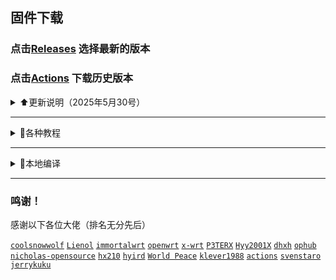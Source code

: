 ## 固件下载
### 点击[Releases](https://github.com/ZiPenOk/build-actions/releases) 选择最新的版本
### 点击[Actions](https://github.com/ZiPenOk/build-actions/actions) 下载历史版本

<details>
<summary>⬆️更新说明（2025年5月30号）</summary>

 

 ---
 <br>
  2025年5月30号
 <br><br>

 1、修复[223](https://github.com/281677160/build-actions/issues/223)变量拼写错误的问题
 

 ---
 <br>
  2025年5月29号
 <br><br>

 1、现在开始，远程更新的固件，每次发布之前都会检查对应的tag，比如x86的是[Update-x86]，发现要发布的同类型固件，就会先删除旧的，保留一个，再发布新的，这样就不会造成积累过多
 

 ---
 <br>
  2025年5月25号
 <br><br>

 1、更换 [清理releases和workflows]  《[新的设置方法在这里](https://github.com/danshui-git/delete-releases-workflows)》


 ---
 <br>
  2025年5月24号
 <br><br>

 1、修复[释放Ubuntu磁盘空间]运行时候有报错的问题，以前用的是《[endersonmenezes](https://github.com/endersonmenezes/free-disk-space)》这个作者的源码，我拉取过来修复了一点点东西，修复过后比以前多2~3G空间吧


 ---
 <br>
  2025年5月19号
 <br><br>

 1、修复了一些小问题，增加删除缓存功能，如果编译的时候出现奇怪的错误，一般都是【ERROR: target/linux failed to build.】这样的，或者就是缓存弄的，把缓存的[√]去掉，再编译，就会先清理缓存，在编译的时候再次缓存，如果你一直去掉[√]编译，就等于一直不使用缓存


 ---
 <br>
  2025年5月11号
 <br><br>

 1、Lienol源码那里删除了几个低版本的luci分支，我在脚本当中也删除了对官方的低版本luci编译，还有删除了天灵的低版本luci的，实在是passwall和ssr-plus更新太快了，4月24号成修复不能编译NaiveProxy问题，现在又不能编译了，如果你们不需要编译这些，你们可以自己加回去编译的


 ---
 <br>
  2025年4月24号
 <br><br>

 1、修复了23.05以下不能编译的NaiveProxy问题


 ---
 <br>
  2025年4月23号
 <br><br>

 1、把脚本重新整理了一遍，23.05或者以下的版本编译passwall和ssr-plus都强制使用shadowsocks-libev编译了，使用Shadowsocks_Rust因为passwall更新太快，源码跟不上会导致编译失败，23.05以下版本强制去掉NaiveProxy
 
 2、diy-part.sh文件内容有小修改，别直接复制
 
 3、不想用这个仓库编译的话，可以使用 https://github.com/281677160/actions-openwrt 此仓库，原汁原味，啥都没修改过的


 ---
 <br>
  2025年3月30号
 <br><br>

 1、去除选择服务器CPU编译的操作，测试了一下，现在可以看到的CPU基本都全是AMD的一个型号了，如果使用了选择服务器CPU编译的话，会一直循环寻找CPU当中，不会进行编译了


 ---
<br>
  2025年3月26号
 <br><br>

 1、将《[padavanonly](https://github.com/padavanonly/immortalwrt-mt798x-24.10)》和《[hanwckf](https://github.com/hanwckf/immortalwrt-mt798x)》的仓库整合成Mt798x的了
 
 2、选择hanwckf-21.02分支编译是[hanwckf](https://github.com/hanwckf/immortalwrt-mt798x)作者仓库的openwrt-21.02分支，选择其他分支编译的是[padavanonly](https://github.com/padavanonly/immortalwrt-mt798x-24.10)作者的仓库，均为mtk闭源网卡驱动
 
 3、openwrt-23.05和hanwckf-21.02的【mt7981和mt7986】可以编译机型文件均拉取于[padavanonly](https://github.com/padavanonly/immortalwrt-mt798x-24.10)作者仓库的2410分支，也就是说【mt7981和mt7986】类的机型都同时同步与[padavanonly](https://github.com/padavanonly/immortalwrt-mt798x-24.10)作者的2410分支.

 ---
 <br>
  2025年3月25号
 <br><br>

 1、修复个别源码开启 export Enable_IPV6_function="1" 选项编译错误，个别源码编译选择ipv6会缺依赖造成编译错误
 
 2、修复个别源码开启 export Enable_IPV4_function="1"  选项编译错误，个别源码是不能完整清除IPV6来编译的，会造成编译错误
 
 3、修复低版本源码编译出现 WARNING: Makefile 'package/feeds/danshui/v2raya/Makefile' has a dependency on 'kmod-nft-tproxy', which does not exist 错误

 ---
<br>
  2025年3月21号
 <br><br>

 修复脚本长期没更新导致的各种问题，增加 https://github.com/padavanonly/immortalwrt-mt798x-24.10 此仓库源码

 ---
<br>
  2024年1月14号
 <br><br>

 修复私库不能启动编译和同步更新上游仓库问题，要注意的是如果你把仓库设置成私库，在线更新固件功能是不可以使用的，因为私库是检测不到的，就没办法下载您在私库releases的固件
 
 ---
 <br>
  2023年9月2号
 <br><br>

 增加<释放Ubuntu磁盘空间>解决最近因为服务器空间不足而编译失败的问题
 
 ---
 <br>
  2023年6月16号
 <br><br>
 
 修复个别源码不能编译N1固件的问题
 
 有些源码的【armvirt】文件夹已经改成了【armsr】，机型文件也跟着改变的，查看源码文件夹在对应源码分支的[target/linux]里面查看，要么有【armvirt】，要么就是【armsr】
 
 以前的机型文件一般为：
 ````
CONFIG_TARGET_armvirt=y
CONFIG_TARGET_armvirt_64=y
CONFIG_TARGET_armvirt_64_Default=y
 ````
 
 现在的机型文件有些改为：
 ````
CONFIG_TARGET_armvirt=y
CONFIG_TARGET_armvirt_64=y
CONFIG_TARGET_armvirt_64_DEVICE_generic=y
 ````
 
 如果源码文件为【armsr】的，机型文件一般为：
 ````
CONFIG_TARGET_armsr=y
CONFIG_TARGET_armsr_armv8=y
CONFIG_TARGET_armsr_armv8_DEVICE_generic=y
 ````
 
 以上机型文件仅供参考，自己在对应源码SSH连接多看吧
 ---
 <br>
  2023年6月11号
 <br><br>
 
 1、修改了清理Actions空间操作记录的时间设置方式，以前是按天来计算的，现在是按分钟计算
 
 2、修改了清理发布固件的操作方式，还是按保留个数计算，默认会自动保留【在线更新的云端】和【Amlogic/Rockchip系列打包的rootfs.tar.gz格式固件】，不被清理的，要清理就手动删除一下（6月11号11点，发现BUG，此清理方式，获取数据的时候，只能获取到前面的30个，如果你仓库的发布超过30个，就不能获取到后面的了，再加上如果你保留的个数超过30个的话，那就一直不会清理任何发布，建议超过30个的，现在保留特定需要的，其他都清理完了，然后在以后的使用当中别让发布个数超过30个就能正常使用了）
 
 4、因为要搭配清理发布操作使用，在线更新的云端名称有改变，重新编译的才能使用，以前编译的检测不到了
 
 5、增加了自动删除，因筛选CPU转换服务器而停止的工作流程
 
 ---
<br>
 2023年6月3号
<br><br>
 
 1、每次编译都自动检测一次上游仓库版本，上游有更新的话自动同步上游，同步分小版本和大版本，小版本不会改变您现有机型文件夹，不会改变【diy、files、patches、seed】等文件夹，大版本是直接把上游仓库整个覆盖您现的仓库，不管大小版本更新都会保留备份的，在根目录会多一个【backups】文件夹，里面就是您没更新之前的仓库所有文件，不想要此文件夹的时候直接删除就可以了
 
 2、运行至【检测文件和对比上游版本】此步骤出错，就展开看看是不是同步了上游仓库，还是您仓库缺少了什么文件而停止了
 
 3、diy-part.sh有修改，以前的个别控制都有改过，别拿以前的直接覆盖使用，重新设置一次吧
 
 4、取消了不使用我仓库插件包的选择了，现在必定使用我仓库的插件包，因为我这个仓库是带本地编译的，有这个选择在，要多写很多东西，烦，直接取消
 
 5、现在github删除文件夹都可以直接删除了，所以我以前的删除文件夹操作也取消了，只保留了建立机型文件夹的操作
 
 6、我仓库能编译的源码，对方上游增加或者删除分支，您都可以根据上游自己改变分支号的，比如天灵的源码最近增加了【openwrt-23.05】，您仓库没有的，您可以自己添加上就可以了，或者对方上游删除了什么分支，你编译的时候，拉取源码就会出错，你对应的自己删除该分支号就行了，理论是可以支持所有分支，但是也要该分支可以正常编译才可以的，比如说有些分支太久没更新的，基本的依赖都没改过来，肯定不能编译的，还有些源码增加LUCI编译就出错的
 
 7、修复了，以前在diy-part.sh设置修改我收集的插件包里面的插件名称，修改不了的情况，现在应该随便改了，只要您写的名称准确
 
 8、那些上传网盘之类的，因为此功能的作者没更新仓库源码，基本都失效了，懒的折腾了，我仓库都删除了那些功能了，有懂搞的可以去上传功能的仓库修改修改来用
 
 ---
<br>
 2023年5月13号
<br><br>
 
 1、重新整理了所有源码的插件包，因技术有限，gl-ax1800源码增加不了docker，还有个别源码不能编译ssrplus和passwall的NaiveProxy，个别源码的vssr和istore可以编译成功，但是不能用，还有没有其他插件也存在此问题，等你们测试了
 
 2、gl-ax1800源码的固件不能直接进行转换成Xwrt的固件，安装的时候会出错，然后卡死了，如果你用的是gl-ax1800源码编译的固件要注意，想用Xwrt的固件的固件，就先随便把gl-ax1800源码编译的固件安装成其他任意作者的固件再安装Xwrt的固件
 
 3、把所有源码的主题插件都整理了一遍，因为有些主题太老了，支持不了好多现在新的插件，那些新插件名称在主题错位的还没啥，反正还能看到，能设置，很多主题直接是不显示该插件的存在，或者好多主题名字不一样，其实都是大同小异的主题，所以我那些主题干掉了。（18.06LUCI的主题比较好用的有 luci-theme-argon，luci-theme-design，luci-theme-opentopd，luci-theme-kucat，19.07之后的主题基本没几个可以选了，感谢这些主题作者的辛苦付出）
 
 4、不管源码里面有没有luci-theme-argon,我都替换成jerrykuku大佬的luci-theme-argon主题了
 
 5、自定义设置里面的（export Enable_IPV6_function="0"）、（export Enable_IPV4_function="0"）和（export Create_Ipv6_Lan="0"）只能三选一的开启，如果你都同时开启的话，只会选择启用（export Enable_IPV6_function="1"）
 
 6、每次安装固件完毕，就是跑完码后，该运行的运行，该咋滴咋滴，全部搞定后就会进行重启，跑完码后，如果你使用页面后台进入固件是可以的，但是进入后因为相隔几十秒后(全部东西运行完毕大概是20-30秒,东西多的话时间要增加一点点)会进行重启，所以有些人进入后，修改了东西，没保存设置，因为才几十秒，很快就过去了，来不及按保存，然后造成你以为你设置了东西，但是过一会发现又没设置的情况，因为你没按保存，固件就重启了，应该要等重启后再来慢慢设置，如果请大家发现这个问题的时候莫慌

---
<br>
 2023年4月22号
<br><br>

1、把autobuild仓库合拼到了这里了，以前拉autobuild仓库的应该都不可以用了，请重新拉取这个仓库吧，以前老的build-actions仓库也要重新拉取新的build-actions仓库使用（请不要继续拉取autobuild仓库使用，这个是我个人使用仓库）
 
2、编译教程全修改一遍了，看教程还不能启动编译的话，我只能说多看几次吧

3、增加了编译源码的选择，同作者源码的源码分支之间可以自由切换编译（每个作者源码的可支持选择什么分支，在settings.ini文件有写明）

4、晶晨系列固件不限制一个源码，理论上可以编译出rootfs.tar.gz包的，应该都可以打包使用，比较常用的有（天灵的openwrt-21.02分支、大雕的master分支、官方的master分支），固件编译跟打包分2次进行，这样免除了打包空间不足，或者编译+打包时间不足的问题，已经编译出了的rootfs.tar.gz可以使用手动启动打包程序，进行多次打包操作。（更新了amlogic和rockchip固件打包设置教程）
 
5、luci-app-oscam插件，云编译，编译不成功，云编译的时候切莫选择此插件，本地编译倒是可以编译成功。
 
6、大雕源码，有些机型编译增加mac80211驱动的时候会编译错误的，如果出现这个情况，自己带上日志找源码作者处理
 
7、我编译仓库里，增加大雕源码【gl-ax1800】分支选择，不是他 https://github.com/coolsnowwolf/lede 源码的分支，是他另外一个仓库 https://github.com/coolsnowwolf/openwrt-gl-ax1800 的源码，看他意思是专门给gl-ax1800路由器准备的，我看了下，也测试了一下，其实就是一个4.14内核的源码，有需要这个内核的朋友，也可以使用这个分支编译

</details>

---

<details>
<summary>🔎各种教程</summary>
<br><br>

《[github actions编译教程](https://github.com/danshui-git/shuoming#%E7%BC%96%E8%AF%91%E6%95%99%E7%A8%8B)》

《[Amlogic、Rockchip系列固件打包设置教程](https://github.com/danshui-git/shuoming/blob/master/Amlogic.md)》

《[在线更新固件插件说明](https://github.com/danshui-git/shuoming/blob/master/%E5%AE%9A%E6%97%B6%E6%9B%B4%E6%96%B0%E6%8F%92%E4%BB%B6.md)》

<br/>
</details>

---

<details>
<summary>📳本地编译</summary>
<br><br>

《[本地Ubuntu一键编译OpenWrt固件](https://github.com/281677160/bendi)》

<br/>
</details>

---

 ### 鸣谢！
 感谢以下各位大佬（排名无分先后）<br />
 
 [`coolsnowwolf`](https://github.com/coolsnowwolf/lede)
 [`Lienol`](https://github.com/Lienol/openwrt)
 [`immortalwrt`](https://github.com/immortalwrt/immortalwrt)
 [`openwrt`](https://github.com/openwrt/openwrt)
 [`x-wrt`](https://github.com/x-wrt/x-wrt)
 [`P3TERX`](https://github.com/P3TERX/Actions-OpenWrt)
 [`Hyy2001X`](https://github.com/Hyy2001X/AutoBuild-Actions-Template)
 [`dhxh`](https://github.com/dhxh/Openwrt-Build)
 [`ophub`](https://github.com/ophub/amlogic-s9xxx-openwrt)
 [`nicholas-opensource`](https://github.com/nicholas-opensource/OpenWrt-Autobuild)
 [`hx210`](https://github.com/hx210/Actions-OpenWrt)
 [`hyird`](https://github.com/hyird/EasyTier)
 [`World Peace`](#/README.md)
 [`klever1988`](https://github.com/klever1988/cachewrtbuild)
 [`actions`](https://github.com/actions/upload-artifact)
 [`svenstaro`](https://github.com/svenstaro/upload-release-action)
 [`jerrykuku`](https://github.com/jerrykuku/luci-theme-argon)
